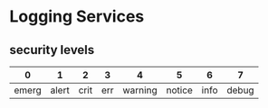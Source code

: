 # Logging Services
## security levels
| 0     | 1     | 2    | 3   | 4       | 5      | 6    | 7     |
| ----- | ----- | ---- | --- | ------- | ------ | ---- | ----- |
| emerg | alert | crit | err | warning | notice | info | debug |  